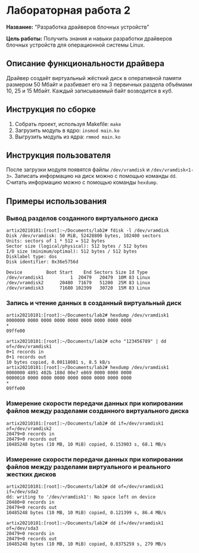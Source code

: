 # Лабораторная работа 2

**Название:** "Разработка драйверов блочных устройств"

**Цель работы:** Получить знания и навыки разработки драйверов блочных устройств для операционной системы Linux.

## Описание функциональности драйвера

Драйвер создаёт виртуальный жёсткий диск в оперативной памяти размером 50 Мбайт и разбивает его на 3 первичных раздела объёмами 10, 25 и 15 Мбайт. Каждый записываемый байт возводится в куб.

## Инструкция по сборке

1. Собрать проект, используя Makefile: `make`
2. Загрузить модуль в ядро: `insmod main.ko`
3. Выгрузить модуль из ядра: `rmmod main.ko`

## Инструкция пользователя

После загрузки модуля появятся файлы `/dev/vramdisk` и `/dev/vramdisk<1-3>`.
Записать информацию на диск можно с помощью команды `dd`. Считать информацию можно с помощью команды `hexdump`.

## Примеры использования

### Вывод разделов созданного виртуального диска

```shell
artix20210101:[root]:~/Documents/lab2# fdisk -l /dev/vramdisk
Disk /dev/vramdisk: 50 MiB, 52428800 bytes, 102400 sectors
Units: sectors of 1 * 512 = 512 bytes
Sector size (logical/physical): 512 bytes / 512 bytes
I/O size (minimum/optimal): 512 bytes / 512 bytes
Disklabel type: dos
Disk identifier: 0x36e5756d

Device         Boot Start    End Sectors Size Id Type
/dev/vramdisk1          1  20479   20479  10M 83 Linux
/dev/vramdisk2      20480  71679   51200  25M 83 Linux
/dev/vramdisk3      71680 102399   30720  15M 83 Linux
```

### Запись и чтение данных в созданный виртуальный диск

```shell
artix20210101:[root]:~/Documents/lab2# hexdump /dev/vramdisk1
0000000 0000 0000 0000 0000 0000 0000 0000 0000
*
09ffe00

artix20210101:[root]:~/Documents/lab2# echo "123456789" | dd of=/dev/vramdisk1
0+1 records in
0+1 records out
10 bytes copied, 0.00118081 s, 8.5 kB/s
artix20210101:[root]:~/Documents/lab2# hexdump /dev/vramdisk1
0000000 4891 402b 188d 00e7 e869 0000 0000 0000
0000010 0000 0000 0000 0000 0000 0000 0000 0000
*
09ffe00
```

### Измерение скорости передачи данных при копировании файлов между разделами созданного виртуального диска

```shell
artix20210101:[root]:~/Documents/lab2# dd if=/dev/vramdisk1 of=/dev/vramdisk2
20479+0 records in
20479+0 records out
10485248 bytes (10 MB, 10 MiB) copied, 0.153903 s, 68.1 MB/s
```

### Измерение скорости передачи данных при копировании файлов между разделами виртуального и реального жестких дисков

```shell
artix20210101:[root]:~/Documents/lab2# dd of=/dev/vramdisk1 if=/dev/sda2
dd: writing to '/dev/vramdisk1': No space left on device
20480+0 records in
20479+0 records out
10485248 bytes (10 MB, 10 MiB) copied, 0.121399 s, 86.4 MB/s

artix20210101:[root]:~/Documents/lab2# dd if=/dev/vramdisk1 of=/dev/sda3
20479+0 records in
20479+0 records out
10485248 bytes (10 MB, 10 MiB) copied, 0.0375259 s, 279 MB/s
```
